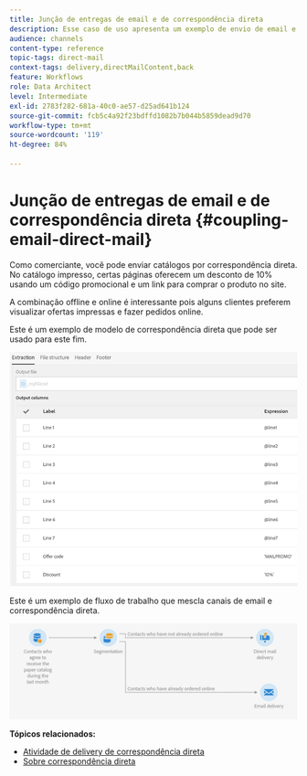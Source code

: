 ```yaml
---
title: Junção de entregas de email e de correspondência direta
description: Esse caso de uso apresenta um exemplo de envio de email e mala direta a partir de um workflow.
audience: channels
content-type: reference
topic-tags: direct-mail
context-tags: delivery,directMailContent,back
feature: Workflows
role: Data Architect
level: Intermediate
exl-id: 2783f282-681a-40c0-ae57-d25ad641b124
source-git-commit: fcb5c4a92f23bdffd1082b7b044b5859dead9d70
workflow-type: tm+mt
source-wordcount: '119'
ht-degree: 84%

---
```


# Junção de entregas de email e de correspondência direta {#coupling-email-direct-mail}

Como comerciante, você pode enviar catálogos por correspondência direta. No catálogo impresso, certas páginas oferecem um desconto de 10% usando um código promocional e um link para comprar o produto no site.

A combinação offline e online é interessante pois alguns clientes preferem visualizar ofertas impressas e fazer pedidos online.

Este é um exemplo de modelo de correspondência direta que pode ser usado para este fim.

![](assets/direct_mail_9.png)

Este é um exemplo de fluxo de trabalho que mescla canais de email e correspondência direta.

![](assets/direct_mail_10.png)

**Tópicos relacionados:**

* [Atividade de delivery de correspondência direta](../../automating/using/direct-mail-delivery.md)
* [Sobre correspondência direta](../../channels/using/about-direct-mail.md)
